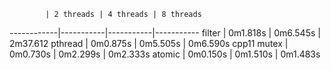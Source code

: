             | 2 threads | 4 threads | 8 threads
------------|-----------|-----------|-----------
filter      | 0m1.818s  | 0m6.545s  | 2m37.612
pthread     | 0m0.875s  | 0m5.505s  | 0m6.590s
cpp11 mutex | 0m0.730s  | 0m2.299s  | 0m2.333s
atomic      | 0m0.150s  | 0m1.510s  | 0m1.483s
